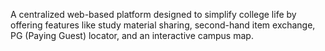 A centralized web-based platform designed to simplify college life by offering features like study material sharing, second-hand item exchange, PG (Paying Guest) locator, and an interactive campus map.
